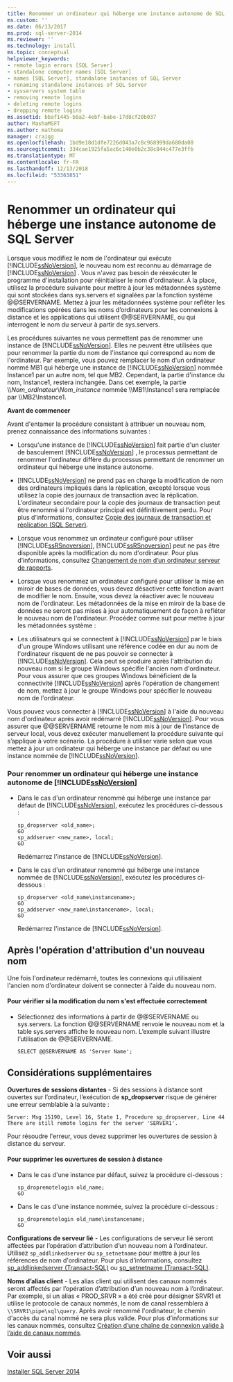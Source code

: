 ```yaml
---
title: Renommer un ordinateur qui héberge une instance autonome de SQL Server | Microsoft Docs
ms.custom: ''
ms.date: 06/13/2017
ms.prod: sql-server-2014
ms.reviewer: ''
ms.technology: install
ms.topic: conceptual
helpviewer_keywords:
- remote login errors [SQL Server]
- standalone computer names [SQL Server]
- names [SQL Server], standalone instances of SQL Server
- renaming standalone instances of SQL Server
- sysservers system table
- removing remote logins
- deleting remote logins
- dropping remote logins
ms.assetid: bbaf1445-b8a2-4ebf-babe-17d8cf20b037
author: MashaMSFT
ms.author: mathoma
manager: craigg
ms.openlocfilehash: 1bd9e18d1dfe7226d043a7c8c968999da680da08
ms.sourcegitcommit: 334cae1925fa5ac6c140e0b2c38c844c477e3ffb
ms.translationtype: MT
ms.contentlocale: fr-FR
ms.lasthandoff: 12/13/2018
ms.locfileid: "53363851"
---
```

# <a name="rename-a-computer-that-hosts-a-stand-alone-instance-of-sql-server"></a>Renommer un ordinateur qui héberge une instance autonome de SQL Server
  Lorsque vous modifiez le nom de l'ordinateur qui exécute [!INCLUDE[ssNoVersion](../../includes/ssnoversion-md.md)], le nouveau nom est reconnu au démarrage de [!INCLUDE[ssNoVersion](../../includes/ssnoversion-md.md)] . Vous n'avez pas besoin de réexécuter le programme d'installation pour réinitialiser le nom d'ordinateur. À la place, utilisez la procédure suivante pour mettre à jour les métadonnées système qui sont stockées dans sys.servers et signalées par la fonction système @@SERVERNAME. Mettez à jour les métadonnées système pour refléter les modifications opérées dans les noms d’ordinateurs pour les connexions à distance et les applications qui utilisent @@SERVERNAME, ou qui interrogent le nom du serveur à partir de sys.servers.  
  
 Les procédures suivantes ne vous permettent pas de renommer une instance de [!INCLUDE[ssNoVersion](../../includes/ssnoversion-md.md)]. Elles ne peuvent être utilisées que pour renommer la partie du nom de l'instance qui correspond au nom de l'ordinateur. Par exemple, vous pouvez remplacer le nom d'un ordinateur nommé MB1 qui héberge une instance de [!INCLUDE[ssNoVersion](../../includes/ssnoversion-md.md)] nommée Instance1 par un autre nom, tel que MB2. Cependant, la partie d'instance du nom, Instance1, restera inchangée. Dans cet exemple, la partie \\\\*Nom_ordinateur*\\*Nom_instance* nommée \\\MB1\Instance1 sera remplacée par \\\MB2\Instance1.  
  
 **Avant de commencer**  
  
 Avant d'entamer la procédure consistant à attribuer un nouveau nom, prenez connaissance des informations suivantes :  
  
-   Lorsqu'une instance de [!INCLUDE[ssNoVersion](../../includes/ssnoversion-md.md)] fait partie d'un cluster de basculement [!INCLUDE[ssNoVersion](../../includes/ssnoversion-md.md)] , le processus permettant de renommer l'ordinateur diffère du processus permettant de renommer un ordinateur qui héberge une instance autonome.  
  
-   [!INCLUDE[ssNoVersion](../../includes/ssnoversion-md.md)] ne prend pas en charge la modification de nom des ordinateurs impliqués dans la réplication, excepté lorsque vous utilisez la copie des journaux de transaction avec la réplication. L'ordinateur secondaire pour la copie des journaux de transaction peut être renommé si l'ordinateur principal est définitivement perdu. Pour plus d’informations, consultez [Copie des journaux de transaction et réplication &#40;SQL Server&#41;](../log-shipping/log-shipping-and-replication-sql-server.md).  
  
-   Lorsque vous renommez un ordinateur configuré pour utiliser [!INCLUDE[ssRSnoversion](../../includes/ssrsnoversion-md.md)], [!INCLUDE[ssRSnoversion](../../includes/ssrsnoversion-md.md)] peut ne pas être disponible après la modification du nom d'ordinateur. Pour plus d’informations, consultez [Changement de nom d’un ordinateur serveur de rapports](../../reporting-services/report-server/rename-a-report-server-computer.md).  
  
-   Lorsque vous renommez un ordinateur configuré pour utiliser la mise en miroir de bases de données, vous devez désactiver cette fonction avant de modifier le nom. Ensuite, vous devez la réactiver avec le nouveau nom de l'ordinateur. Les métadonnées de la mise en miroir de la base de données ne seront pas mises à jour automatiquement de façon à refléter le nouveau nom de l'ordinateur. Procédez comme suit pour mettre à jour les métadonnées système :  
  
-   Les utilisateurs qui se connectent à [!INCLUDE[ssNoVersion](../../includes/ssnoversion-md.md)] par le biais d'un groupe Windows utilisant une référence codée en dur au nom de l'ordinateur risquent de ne pas pouvoir se connecter à [!INCLUDE[ssNoVersion](../../includes/ssnoversion-md.md)]. Cela peut se produire après l'attribution du nouveau nom si le groupe Windows spécifie l'ancien nom d'ordinateur. Pour vous assurer que ces groupes Windows bénéficient de la connectivité [!INCLUDE[ssNoVersion](../../includes/ssnoversion-md.md)] après l'opération de changement de nom, mettez à jour le groupe Windows pour spécifier le nouveau nom de l'ordinateur.  
  
 Vous pouvez vous connecter à [!INCLUDE[ssNoVersion](../../includes/ssnoversion-md.md)] à l'aide du nouveau nom d'ordinateur après avoir redémarré [!INCLUDE[ssNoVersion](../../includes/ssnoversion-md.md)]. Pour vous assurer que @@SERVERNAME retourne le nom mis à jour de l’instance de serveur local, vous devez exécuter manuellement la procédure suivante qui s’applique à votre scénario. La procédure à utiliser varie selon que vous mettez à jour un ordinateur qui héberge une instance par défaut ou une instance nommée de [!INCLUDE[ssNoVersion](../../includes/ssnoversion-md.md)].  
  
### <a name="to-rename-a-computer-that-hosts-a-stand-alone-instance-of-includessnoversionincludesssnoversion-mdmd"></a>Pour renommer un ordinateur qui héberge une instance autonome de [!INCLUDE[ssNoVersion](../../includes/ssnoversion-md.md)]  
  
-   Dans le cas d'un ordinateur renommé qui héberge une instance par défaut de [!INCLUDE[ssNoVersion](../../includes/ssnoversion-md.md)], exécutez les procédures ci-dessous :  
  
    ```  
    sp_dropserver <old_name>;  
    GO  
    sp_addserver <new_name>, local;  
    GO  
    ```  
  
     Redémarrez l'instance de [!INCLUDE[ssNoVersion](../../includes/ssnoversion-md.md)].  
  
-   Dans le cas d'un ordinateur renommé qui héberge une instance nommée de [!INCLUDE[ssNoVersion](../../includes/ssnoversion-md.md)], exécutez les procédures ci-dessous :  
  
    ```  
    sp_dropserver <old_name\instancename>;  
    GO  
    sp_addserver <new_name\instancename>, local;  
    GO  
    ```  
  
     Redémarrez l'instance de [!INCLUDE[ssNoVersion](../../includes/ssnoversion-md.md)].  
  
## <a name="after-the-renaming-operation"></a>Après l'opération d'attribution d'un nouveau nom  
 Une fois l'ordinateur redémarré, toutes les connexions qui utilisaient l'ancien nom d'ordinateur doivent se connecter à l'aide du nouveau nom.  
  
#### <a name="to-verify-that-the-renaming-operation-has-completed-successfully"></a>Pour vérifier si la modification du nom s'est effectuée correctement  
  
-   Sélectionnez des informations à partir de @@SERVERNAME ou sys.servers. La fonction @@SERVERNAME renvoie le nouveau nom et la table sys.servers affiche le nouveau nom. L’exemple suivant illustre l’utilisation de @@SERVERNAME.  
  
    ```  
    SELECT @@SERVERNAME AS 'Server Name';  
    ```  
  
## <a name="additional-considerations"></a>Considérations supplémentaires  
 **Ouvertures de sessions distantes** - Si des sessions à distance sont ouvertes sur l’ordinateur, l’exécution de **sp_dropserver** risque de générer une erreur semblable à la suivante :  
  
 `Server: Msg 15190, Level 16, State 1, Procedure sp_dropserver, Line 44 There are still remote logins for the server 'SERVER1'.`  
  
 Pour résoudre l'erreur, vous devez supprimer les ouvertures de session à distance du serveur.  
  
#### <a name="to-drop-remote-logins"></a>Pour supprimer les ouvertures de session à distance  
  
-   Dans le cas d'une instance par défaut, suivez la procédure ci-dessous :  
  
    ```  
    sp_dropremotelogin old_name;  
    GO  
    ```  
  
-   Dans le cas d'une instance nommée, suivez la procédure ci-dessous :  
  
    ```  
    sp_dropremotelogin old_name\instancename;  
    GO  
    ```  
  
 **Configurations de serveur lié** - Les configurations de serveur lié seront affectées par l’opération d’attribution d’un nouveau nom à l’ordinateur. Utilisez `sp_addlinkedserver` ou `sp_setnetname` pour mettre à jour les références de nom d'ordinateur. Pour plus d’informations, consultez [sp_addlinkedserver &#40;Transact-SQL&#41;](/sql/relational-databases/system-stored-procedures/sp-addlinkedserver-transact-sql) ou [sp_setnetname &#40;Transact-SQL&#41;](/sql/relational-databases/system-stored-procedures/sp-setnetname-transact-sql).  
  
 **Noms d’alias client** - Les alias client qui utilisent des canaux nommés seront affectés par l’opération d’attribution d’un nouveau nom à l’ordinateur. Par exemple, si un alias « PROD_SRVR » a été créé pour désigner SRVR1 et utilise le protocole de canaux nommés, le nom de canal ressemblera à `\\SRVR1\pipe\sql\query`. Après avoir renommé l'ordinateur, le chemin d'accès du canal nommé ne sera plus valide. Pour plus d’informations sur les canaux nommés, consultez [Création d’une chaîne de connexion valide à l’aide de canaux nommés](https://go.microsoft.com/fwlink/?LinkId=111063).  
  
## <a name="see-also"></a>Voir aussi  
 [Installer SQL Server 2014](../../database-engine/install-windows/install-sql-server.md)  
  
  
